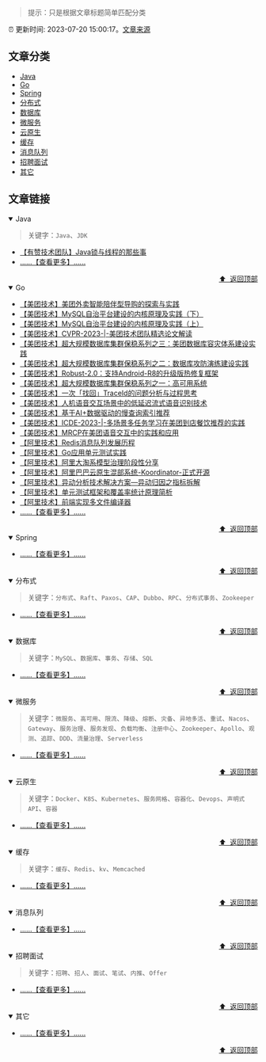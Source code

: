 > 提示：只是根据文章标题简单匹配分类

:alarm_clock: 更新时间: 2023-07-20 15:00:17。[文章来源](/README.md)

## 文章分类

- [Java](#java) 
- [Go](#go) 
- [Spring](#spring) 
- [分布式](#分布式) 
- [数据库](#数据库) 
- [微服务](#微服务) 
- [云原生](#云原生) 
- [缓存](#缓存) 
- [消息队列](#消息队列) 
- [招聘面试](#招聘面试) 
- [其它](#其它) 

## 文章链接

<details open>
<summary id="java">
 Java
</summary>
<p></p>


> 关键字：`Java`、`JDK`



- [【有赞技术团队】Java锁与线程的那些事](https://tech.youzan.com/javasuo-yu-xian-cheng-de-na-xie-shi/)
- [......【查看更多】......](/details/tags/java.md)

<div align="right"><a href="#文章分类">⬆ &nbsp;返回顶部</a></div>
</details>

<details open>
<summary id="go">
 Go
</summary>
<p></p>




- [【美团技术】美团外卖智能陪伴型导购的探索与实践](https://tech.meituan.com/2023/07/13/exploration-and-practice-of-meituan-waimai-intelligent-companion-search-guide.html)
- [【美团技术】MySQL自治平台建设的内核原理及实践（下）](https://tech.meituan.com/2023/07/06/meituan-mysql-autonomous-platform-02.html)
- [【美团技术】MySQL自治平台建设的内核原理及实践（上）](https://tech.meituan.com/2023/07/06/meituan-mysql-autonomous-platform-01.html)
- [【美团技术】CVPR-2023-|-美团技术团队精选论文解读](https://tech.meituan.com/2023/06/16/cvpr-2023-meituan.html)
- [【美团技术】超大规模数据库集群保稳系列之三：美团数据库容灾体系建设实践](https://tech.meituan.com/2023/06/09/meituan-database-recovery-system.html)
- [【美团技术】超大规模数据库集群保稳系列之二：数据库攻防演练建设实践](https://tech.meituan.com/2023/05/26/database-attack-and-defense-practice.html)
- [【美团技术】Robust-2.0：支持Android-R8的升级版热修复框架](https://tech.meituan.com/2023/05/18/robust-2.0-android-r8.html)
- [【美团技术】超大规模数据库集群保稳系列之一：高可用系统](https://tech.meituan.com/2023/05/11/meituan-high-availability-system.html)
- [【美团技术】一次「找回」TraceId的问题分析与过程思考](https://tech.meituan.com/2023/04/20/traceid-google-dapper-mtrace.html)
- [【美团技术】人机语音交互场景中的低延迟流式语音识别技术](https://tech.meituan.com/2023/04/13/low-latency-streaming-speech-recognition-in-human-computer-speech-interaction-scenarios.html)
- [【美团技术】基于AI+数据驱动的慢查询索引推荐](https://tech.meituan.com/2023/04/06/slow-query-optimized-driven-by-ai-data.html)
- [【美团技术】ICDE-2023-|-多场景多任务学习在美团到店餐饮推荐的实践](https://tech.meituan.com/2023/03/23/recommendation-multi-scenario-task.html)
- [【美团技术】MRCP在美团语音交互中的实践和应用](https://tech.meituan.com/2023/03/09/practice-and-application-of-mrcp-in-voice-interaction-of-meituan.html)
- [【阿里技术】Redis消息队列发展历程](https://posts.careerengine.us/p/625396243cfd29052d15b9f9)
- [【阿里技术】Go应用单元测试实践](https://posts.careerengine.us/p/624f7c435c688a05c9f64ac6)
- [【阿里技术】阿里大淘系模型治理阶段性分享](https://posts.careerengine.us/p/624e2ac3e6056e59e4a580fd)
- [【阿里技术】阿里巴巴云原生混部系统-Koordinator-正式开源](https://posts.careerengine.us/p/624cd960b4976c3327bfc0bf)
- [【阿里技术】异动分析技术解决方案—异动归因之指标拆解](https://posts.careerengine.us/p/6243d325b5b9357dbe18fc49)
- [【阿里技术】单元测试框架和覆盖率统计原理简析](https://posts.careerengine.us/p/62426d41527d476c8564ca52)
- [【阿里技术】前端实现多文件编译器](https://posts.careerengine.us/p/62411774723e403aa317b06f)
- [......【查看更多】......](/details/tags/go.md)

<div align="right"><a href="#文章分类">⬆ &nbsp;返回顶部</a></div>
</details>

<details open>
<summary id="spring">
 Spring
</summary>
<p></p>




- [......【查看更多】......](/details/tags/spring.md)

<div align="right"><a href="#文章分类">⬆ &nbsp;返回顶部</a></div>
</details>

<details open>
<summary id="分布式">
 分布式
</summary>
<p></p>


> 关键字：`分布式`、`Raft`、`Paxos`、`CAP`、`Dubbo`、`RPC`、`分布式事务`、`Zookeeper`



- [......【查看更多】......](/details/tags/distribute.md)

<div align="right"><a href="#文章分类">⬆ &nbsp;返回顶部</a></div>
</details>

<details open>
<summary id="数据库">
 数据库
</summary>
<p></p>


> 关键字：`MySQL`、`数据库`、`事务`、`存储`、`SQL`



- [......【查看更多】......](/details/tags/db.md)

<div align="right"><a href="#文章分类">⬆ &nbsp;返回顶部</a></div>
</details>

<details open>
<summary id="微服务">
 微服务
</summary>
<p></p>


> 关键字：`微服务`、`高可用`、`限流`、`降级`、`熔断`、`灾备`、`异地多活`、`重试`、`Nacos`、`Gateway`、`服务治理`、`服务发现`、`负载均衡`、`注册中心`、`Zookeeper`、`Apollo`、`观测`、`追踪`、`DDD`、`流量治理`、`Serverless`



- [......【查看更多】......](/details/tags/microservice.md)

<div align="right"><a href="#文章分类">⬆ &nbsp;返回顶部</a></div>
</details>

<details open>
<summary id="云原生">
 云原生
</summary>
<p></p>


> 关键字：`Docker`、`K8S`、`Kubernetes`、`服务网格`、`容器化`、`Devops`、`声明式API`、`容器`



- [......【查看更多】......](/details/tags/cloud.md)

<div align="right"><a href="#文章分类">⬆ &nbsp;返回顶部</a></div>
</details>

<details open>
<summary id="缓存">
 缓存
</summary>
<p></p>


> 关键字：`缓存`、`Redis`、`kv`、`Memcached`



- [......【查看更多】......](/details/tags/cache.md)

<div align="right"><a href="#文章分类">⬆ &nbsp;返回顶部</a></div>
</details>

<details open>
<summary id="消息队列">
 消息队列
</summary>
<p></p>




- [......【查看更多】......](/details/tags/mq.md)

<div align="right"><a href="#文章分类">⬆ &nbsp;返回顶部</a></div>
</details>

<details open>
<summary id="招聘面试">
 招聘面试
</summary>
<p></p>


> 关键字：`招聘`、`招人`、`面试`、`笔试`、`内推`、`Offer`



- [......【查看更多】......](/details/tags/job-interview.md)

<div align="right"><a href="#文章分类">⬆ &nbsp;返回顶部</a></div>
</details>

<details open>
<summary id="其它">
 其它
</summary>
<p></p>




- [......【查看更多】......](/details/tags/other.md)

<div align="right"><a href="#文章分类">⬆ &nbsp;返回顶部</a></div>
</details>

